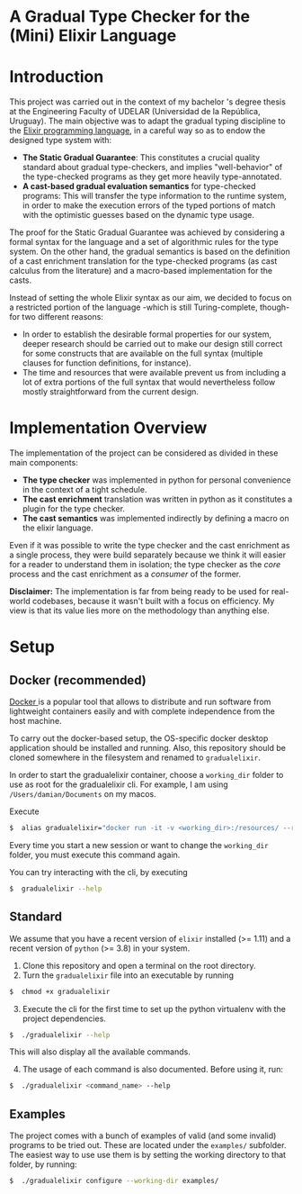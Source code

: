# A Gradual Type Checker for the (Mini) Elixir Language

[comment]: <> (# The Type Checker)

[comment]: <> (### Allowed Types And Their Semantics)

[comment]: <> (### Subtyping)

[comment]: <> (### Examples)

[comment]: <> (# The Runtime Semantics for Type Checked Modules)

[comment]: <> (## Annotations Under The Hood)

[comment]: <> (## The Extended Semantics For Annotations)

# Introduction

This project was carried out in the context of my bachelor 's degree thesis at the Engineering Faculty of UDELAR (Universidad de la República, Uruguay). The main objective was to adapt the gradual typing discipline to the [Elixir programming language](https://elixir-lang.org/), in a careful way so as to endow the designed type system with:
- **The Static Gradual Guarantee**: This constitutes a crucial quality standard about gradual type-checkers, and implies "well-behavior" of the type-checked programs as they get more heavily type-annotated.
- **A cast-based gradual evaluation semantics** for type-checked programs: This will transfer the type information to the runtime system, in order to make the execution errors of the typed portions of match with the optimistic guesses based on the dynamic type usage.   

The proof for the Static Gradual Guarantee was achieved by considering a formal syntax for the language and a set of algorithmic rules for the type system. On the other hand, the gradual semantics is based on the definition of a cast enrichment translation for the type-checked programs (as cast calculus from the literature) and a macro-based implementation for the casts. 


Instead of setting the whole Elixir syntax as our aim, we decided to focus on a restricted portion of the language -which is still Turing-complete, though- for two different reasons:
- In order to establish the desirable formal properties for our system, deeper research should be carried out to make our design still correct for some constructs that are available on the full syntax (multiple clauses for function definitions, for instance).
- The time and resources that were available prevent us from including a lot of extra portions of the full syntax that would nevertheless follow mostly straightforward from the current design.


# Implementation Overview

The implementation of the project can be considered as divided in these main components:
- **The type checker** was implemented in python for personal convenience in the context of a tight schedule.
- **The cast enrichment** translation was written in python as it constitutes a plugin for the type checker.
- **The cast semantics** was implemented indirectly by defining a macro on the elixir language.

Even if it was possible to write the type checker and the cast enrichment as a single process, they were build separately because we think it will easier for a reader to understand them in isolation; the type checker as the _core_ process and the cast enrichment as a _consumer_ of the former.

**Disclaimer:** The implementation is far from being ready to be used for real-world codebases, because it wasn't built with a focus on efficiency. My view is that its value lies more on the methodology than anything else.


# Setup
## Docker (recommended)
[Docker ](https://www.docker.com/) is a popular tool that allows to distribute and run software from lightweight containers easily and with complete independence from the host machine. 

To carry out the docker-based setup, the OS-specific docker desktop application should be installed and running. Also, this repository should be cloned somewhere in the filesystem and renamed to `gradualelixir`.  

In order to start the gradualelixir container, choose a `working_dir` folder to use
as root for the gradualelixir cli. For example, I am using `/Users/damian/Documents` on my macos. 

Execute
```bash
$  alias gradualelixir="docker run -it -v <working_dir>:/resources/ --rm gradualelixir"
```

Every time you start a new session or want to change the `working_dir` folder, you must execute this command again.

You can try interacting with the cli, by executing
```bash
$  gradualelixir --help
```

## Standard
We assume that you have a recent version of `elixir` installed (>= 1.11) and a recent version of `python` (>= 3.8)
in your system. 

1. Clone this repository and open a terminal on the root directory.
2. Turn the `gradualelixir` file into an executable by running
```bash
$  chmod +x gradualelixir
```
3. Execute the cli for the first time to set up the python virtualenv with the project dependencies.
```bash
$  ./gradualelixir --help
```
This will also display all the available commands.

4. The usage of each command is also documented. Before using it, run:
```bash
$  ./gradualelixir <command_name> --help
```

## Examples

The project comes with a bunch of examples of valid (and some invalid) programs to be tried out.
These are located under the `examples/` subfolder. The easiest way to use use them is by setting the working directory to that folder, by running:
```bash
$  ./gradualelixir configure --working-dir examples/
```


[comment]: <> (# Mini Elixir)

[comment]: <> (## Allowed Expressions And Their Semantics)

[comment]: <> (### Literals)

[comment]: <> (### Pattern Match)

[comment]: <> (#### Patterns)

[comment]: <> (### Control Flow Operators)

[comment]: <> (### Function Definitions)

[comment]: <> (## Single Module Restriction)


[comment]: <> (# The Type Checker)

[comment]: <> (### Allowed Types And Their Semantics)

[comment]: <> (### Subtyping)

[comment]: <> (### Examples)

[comment]: <> (# The Runtime Semantics for Type Checked Modules)

[comment]: <> (## Annotations Under The Hood)

[comment]: <> (## The Extended Semantics For Annotations)


[comment]: <> (Lyskov Substitution Principle)

[comment]: <> (## - Static Type Checker)

[comment]: <> (## - Gradual Type Checker)